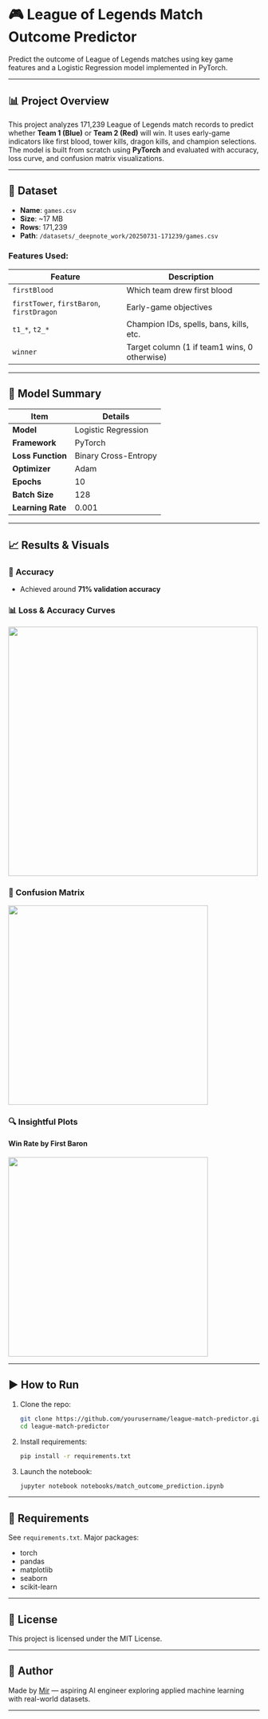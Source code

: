 
# 🎮 League of Legends Match Outcome Predictor

Predict the outcome of League of Legends matches using key game features and a Logistic Regression model implemented in PyTorch.

---

## 📊 Project Overview

This project analyzes 171,239 League of Legends match records to predict whether **Team 1 (Blue)** or **Team 2 (Red)** will win. It uses early-game indicators like first blood, tower kills, dragon kills, and champion selections. The model is built from scratch using **PyTorch** and evaluated with accuracy, loss curve, and confusion matrix visualizations.

---

## 📁 Dataset

- **Name**: `games.csv`
- **Size**: ~17 MB
- **Rows**: 171,239
- **Path**: `/datasets/_deepnote_work/20250731-171239/games.csv`

### Features Used:
| Feature | Description |
|--------|-------------|
| `firstBlood` | Which team drew first blood |
| `firstTower`, `firstBaron`, `firstDragon` | Early-game objectives |
| `t1_*`, `t2_*` | Champion IDs, spells, bans, kills, etc. |
| `winner` | Target column (1 if team1 wins, 0 otherwise) |

---

## 🧠 Model Summary

| Item | Details |
|------|---------|
| **Model** | Logistic Regression |
| **Framework** | PyTorch |
| **Loss Function** | Binary Cross-Entropy |
| **Optimizer** | Adam |
| **Epochs** | 10 |
| **Batch Size** | 128 |
| **Learning Rate** | 0.001 |

---

## 📈 Results & Visuals

### 🎯 Accuracy
- Achieved around **71% validation accuracy**

### 📊 Loss & Accuracy Curves
<img src="images/accuracy_curve.png" width="500"/>

### 🧩 Confusion Matrix
<img src="images/confusion_matrix.png" width="400"/>

### 🔍 Insightful Plots
#### Win Rate by First Baron
<img src="images/winrate_baron.png" width="400"/>

---

## ▶️ How to Run

1. Clone the repo:
   ```bash
   git clone https://github.com/yourusername/league-match-predictor.git
   cd league-match-predictor
   ```

2. Install requirements:
   ```bash
   pip install -r requirements.txt
   ```

3. Launch the notebook:
   ```bash
   jupyter notebook notebooks/match_outcome_prediction.ipynb
   ```

---

## 🔧 Requirements

See `requirements.txt`. Major packages:
- torch
- pandas
- matplotlib
- seaborn
- scikit-learn

---

## 📄 License

This project is licensed under the MIT License.

---

## 👤 Author

Made by [Mir](https://github.com/miirekhaas) — aspiring AI engineer exploring applied machine learning with real-world datasets.

---
